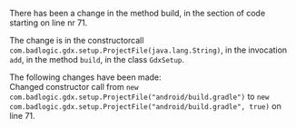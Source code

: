 There has been a change in the method build, in the section of code starting on line nr 71.
  
The change is in the constructorcall ```com.badlogic.gdx.setup.ProjectFile(java.lang.String)```, in the invocation ```add```, in the method ```build```, in the class ```GdxSetup```.
  
The following changes have been made:  
Changed constructor call from ```new com.badlogic.gdx.setup.ProjectFile("android/build.gradle")``` to ```new com.badlogic.gdx.setup.ProjectFile("android/build.gradle", true)``` on line 71.  
